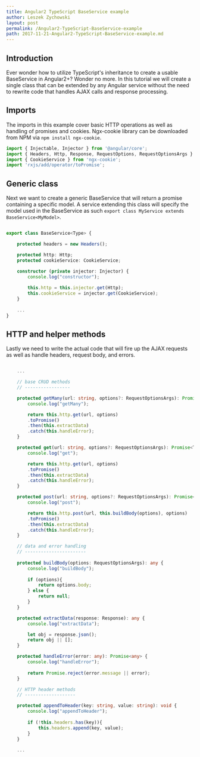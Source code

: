 ```yaml
---
title: Angular2 TypeScript BaseService example
author: Leszek Zychowski
layout: post
permalink: /Angular2-TypeScript-BaseService-example
path: 2017-11-21-Angular2-TypeScript-BaseService-example.md
---
```


## Introduction

Ever wonder how to utilize TypeScript's inheritance to create a usable BaseService in Angular2+? Wonder no more.  In this tutorial we will create a single class that can be extended by any Angular service without the need to rewrite code that handles AJAX calls and response processing.  

## Imports

The imports in this example cover basic HTTP operations as well as handling of promises and cookies.  Ngx-cookie library can be downloaded from NPM via `npm install ngx-cookie`.

``` typescript
import { Injectable, Injector } from '@angular/core';
import { Headers, Http, Response, RequestOptions, RequestOptionsArgs } from '@angular/http';
import { CookieService } from 'ngx-cookie';
import 'rxjs/add/operator/toPromise';
```

## Generic class

Next we want to create a generic BaseService that will return a promise containing a specific model.  A service extending this class will specify the model used in the BaseService as such `export class MyService extends BaseService<MyModel>`.

``` typescript

export class BaseService<Type> {

    protected headers = new Headers();

    protected http: Http;
    protected cookieService: CookieService;
    
    constructor (private injector: Injector) {
        console.log("constructor");

        this.http = this.injector.get(Http);
        this.cookieService = injector.get(CookieService);
    }
    
    ...
}
```

## HTTP and helper methods

Lastly we need to write the actual code that will fire up the AJAX requests as well as handle headers, request body, and errors.

``` typescript

    ...

    // base CRUD methods
    // -----------------

    protected getMany(url: string, options?: RequestOptionsArgs): Promise<Array<Type>> {
        console.log("getMany");

        return this.http.get(url, options)
        .toPromise()
        .then(this.extractData)
        .catch(this.handleError);
    }

    protected get(url: string, options?: RequestOptionsArgs): Promise<Type> {
        console.log("get");

        return this.http.get(url, options)
        .toPromise()
        .then(this.extractData)
        .catch(this.handleError);
    }

    protected post(url: string, options?: RequestOptionsArgs): Promise<Type> {
        console.log("post");

        return this.http.post(url, this.buildBody(options), options)
        .toPromise()
        .then(this.extractData)
        .catch(this.handleError);
    }

    // data and error handling
    // -----------------------
    
    protected buildBody(options: RequestOptionsArgs): any {
        console.log("buildBody");
        
        if (options){
            return options.body;
        } else {
            return null;
        }
    }

    protected extractData(response: Response): any {
        console.log("extractData");

        let obj = response.json();
        return obj || [];
    }

    protected handleError(error: any): Promise<any> {
        console.log("handleError");
        
        return Promise.reject(error.message || error);
    }

    // HTTP header methods
    // -------------------

    protected appendToHeader(key: string, value: string): void {
        console.log("appendToHeader");
        
        if (!this.headers.has(key)){
            this.headers.append(key, value);
        }
    }
    
    ...
    
```




